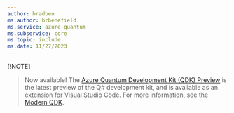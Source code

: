 ```yaml
---
author: bradben
ms.author: brbenefield
ms.service: azure-quantum
ms.subservice: core
ms.topic: include
ms.date: 11/27/2023
---
```


[!NOTE]
> Now available! The [Azure Quantum Development Kit (QDK) Preview](https://github.com/microsoft/qsharp/wiki/Installation) is the latest preview of the Q# development kit, and is available as an extension for Visual Studio Code. For more information, see the [Modern QDK](xref:microsoft.quantum.install-qdk.overview#the-azure-quantum-development-kit-modern-qdk-preview).